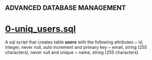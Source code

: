 ## ADVANCED DATABASE MANAGEMENT

# [0-uniq_users.sql](./0-uniq_users.sql)
A sql script that creates table ***users*** with the following attributes
	~ id, integer, never null, auto increment and primary key
	~ email, string (255 characters), never null and unique
	~ name, string (255 characters)
